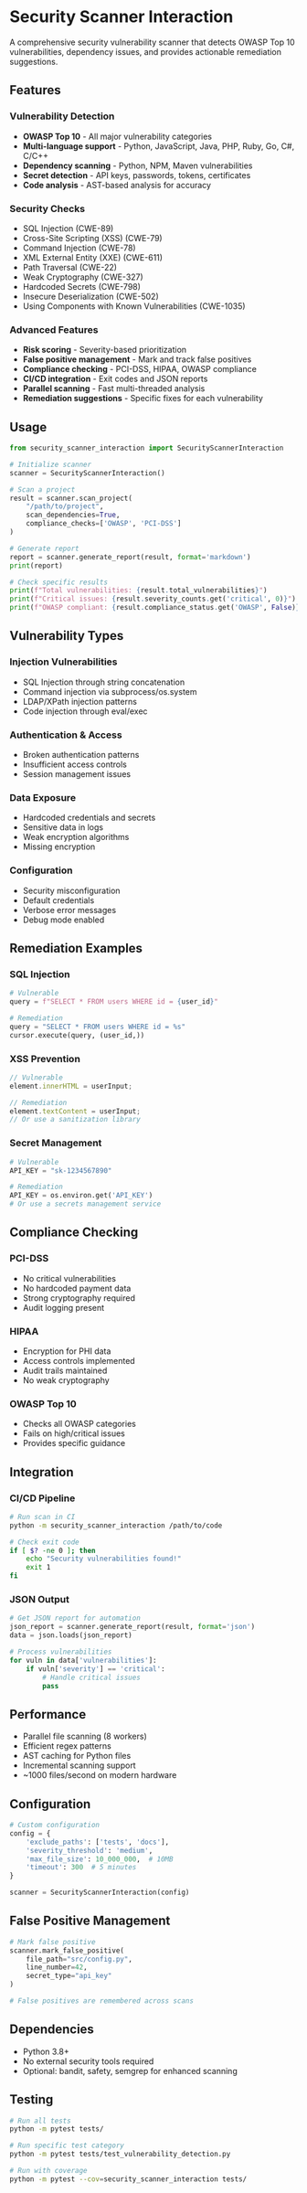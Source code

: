 # Security Scanner Interaction

A comprehensive security vulnerability scanner that detects OWASP Top 10 vulnerabilities, dependency issues, and provides actionable remediation suggestions.

## Features

### Vulnerability Detection
- **OWASP Top 10** - All major vulnerability categories
- **Multi-language support** - Python, JavaScript, Java, PHP, Ruby, Go, C#, C/C++
- **Dependency scanning** - Python, NPM, Maven vulnerabilities
- **Secret detection** - API keys, passwords, tokens, certificates
- **Code analysis** - AST-based analysis for accuracy

### Security Checks
- SQL Injection (CWE-89)
- Cross-Site Scripting (XSS) (CWE-79)
- Command Injection (CWE-78)
- XML External Entity (XXE) (CWE-611)
- Path Traversal (CWE-22)
- Weak Cryptography (CWE-327)
- Hardcoded Secrets (CWE-798)
- Insecure Deserialization (CWE-502)
- Using Components with Known Vulnerabilities (CWE-1035)

### Advanced Features
- **Risk scoring** - Severity-based prioritization
- **False positive management** - Mark and track false positives
- **Compliance checking** - PCI-DSS, HIPAA, OWASP compliance
- **CI/CD integration** - Exit codes and JSON reports
- **Parallel scanning** - Fast multi-threaded analysis
- **Remediation suggestions** - Specific fixes for each vulnerability

## Usage

```python
from security_scanner_interaction import SecurityScannerInteraction

# Initialize scanner
scanner = SecurityScannerInteraction()

# Scan a project
result = scanner.scan_project(
    "/path/to/project",
    scan_dependencies=True,
    compliance_checks=['OWASP', 'PCI-DSS']
)

# Generate report
report = scanner.generate_report(result, format='markdown')
print(report)

# Check specific results
print(f"Total vulnerabilities: {result.total_vulnerabilities}")
print(f"Critical issues: {result.severity_counts.get('critical', 0)}")
print(f"OWASP compliant: {result.compliance_status.get('OWASP', False)}")
```

## Vulnerability Types

### Injection Vulnerabilities
- SQL Injection through string concatenation
- Command injection via subprocess/os.system
- LDAP/XPath injection patterns
- Code injection through eval/exec

### Authentication & Access
- Broken authentication patterns
- Insufficient access controls
- Session management issues

### Data Exposure
- Hardcoded credentials and secrets
- Sensitive data in logs
- Weak encryption algorithms
- Missing encryption

### Configuration
- Security misconfiguration
- Default credentials
- Verbose error messages
- Debug mode enabled

## Remediation Examples

### SQL Injection
```python
# Vulnerable
query = f"SELECT * FROM users WHERE id = {user_id}"

# Remediation
query = "SELECT * FROM users WHERE id = %s"
cursor.execute(query, (user_id,))
```

### XSS Prevention
```javascript
// Vulnerable
element.innerHTML = userInput;

// Remediation
element.textContent = userInput;
// Or use a sanitization library
```

### Secret Management
```python
# Vulnerable
API_KEY = "sk-1234567890"

# Remediation
API_KEY = os.environ.get('API_KEY')
# Or use a secrets management service
```

## Compliance Checking

### PCI-DSS
- No critical vulnerabilities
- No hardcoded payment data
- Strong cryptography required
- Audit logging present

### HIPAA
- Encryption for PHI data
- Access controls implemented
- Audit trails maintained
- No weak cryptography

### OWASP Top 10
- Checks all OWASP categories
- Fails on high/critical issues
- Provides specific guidance

## Integration

### CI/CD Pipeline
```bash
# Run scan in CI
python -m security_scanner_interaction /path/to/code

# Check exit code
if [ $? -ne 0 ]; then
    echo "Security vulnerabilities found!"
    exit 1
fi
```

### JSON Output
```python
# Get JSON report for automation
json_report = scanner.generate_report(result, format='json')
data = json.loads(json_report)

# Process vulnerabilities
for vuln in data['vulnerabilities']:
    if vuln['severity'] == 'critical':
        # Handle critical issues
        pass
```

## Performance

- Parallel file scanning (8 workers)
- Efficient regex patterns
- AST caching for Python files
- Incremental scanning support
- ~1000 files/second on modern hardware

## Configuration

```python
# Custom configuration
config = {
    'exclude_paths': ['tests', 'docs'],
    'severity_threshold': 'medium',
    'max_file_size': 10_000_000,  # 10MB
    'timeout': 300  # 5 minutes
}

scanner = SecurityScannerInteraction(config)
```

## False Positive Management

```python
# Mark false positive
scanner.mark_false_positive(
    file_path="src/config.py",
    line_number=42,
    secret_type="api_key"
)

# False positives are remembered across scans
```

## Dependencies

- Python 3.8+
- No external security tools required
- Optional: bandit, safety, semgrep for enhanced scanning

## Testing

```bash
# Run all tests
python -m pytest tests/

# Run specific test category
python -m pytest tests/test_vulnerability_detection.py

# Run with coverage
python -m pytest --cov=security_scanner_interaction tests/
```